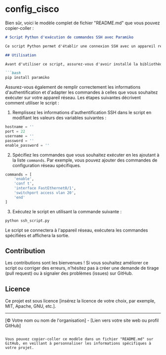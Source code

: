 # config_cisco
Bien sûr, voici le modèle complet de fichier "README.md" que vous pouvez copier-coller :

```markdown
# Script Python d'exécution de commandes SSH avec Paramiko

Ce script Python permet d'établir une connexion SSH avec un appareil réseau et d'exécuter des commandes SSH sur cet appareil. Il utilise la bibliothèque Paramiko pour gérer la connexion SSH.

## Utilisation

Avant d'utiliser ce script, assurez-vous d'avoir installé la bibliothèque Paramiko en utilisant la commande suivante :

```bash
pip install paramiko
```

Assurez-vous également de remplir correctement les informations d'authentification et d'adapter les commandes à celles que vous souhaitez exécuter sur votre appareil réseau. Les étapes suivantes décrivent comment utiliser le script :

1. Remplissez les informations d'authentification SSH dans le script en modifiant les valeurs des variables suivantes :

```python
hostname = ''
port = 22
username = ''
password = ''
enable_password = ''
```

2. Spécifiez les commandes que vous souhaitez exécuter en les ajoutant à la liste `commands`. Par exemple, vous pouvez ajouter des commandes de configuration réseau spécifiques.

```python
commands = [
    'enable',
    'conf t',
    'interface FastEthernet0/1',
    'switchport access vlan 20',
    'end'
]
```

3. Exécutez le script en utilisant la commande suivante :

```bash
python ssh_script.py
```

Le script se connectera à l'appareil réseau, exécutera les commandes spécifiées et affichera la sortie.

## Contribution

Les contributions sont les bienvenues ! Si vous souhaitez améliorer ce script ou corriger des erreurs, n'hésitez pas à créer une demande de tirage (pull request) ou à signaler des problèmes (issues) sur GitHub.

## Licence

Ce projet est sous licence [insérez la licence de votre choix, par exemple, MIT, Apache, GNU, etc.].

---
[© Votre nom ou nom de l'organisation] - [Lien vers votre site web ou profil GitHub]
```

Vous pouvez copier-coller ce modèle dans un fichier "README.md" sur GitHub, en veillant à personnaliser les informations spécifiques à votre projet.

